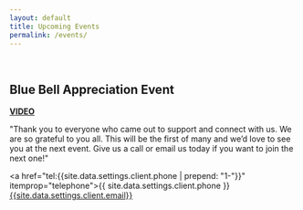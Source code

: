 ```yaml
---
layout: default
title: Upcoming Events
permalink: /events/
---
```

<br>


<h2>Blue Bell Appreciation Event</h2>

<a href="https://trello.com/1/cards/626a7e966f578b65d32df70f/attachments/626a7fd634128a14af1e371e/download/FBBowersAppreciation.mp4" target="_blank"><b>VIDEO</b></a>

<p>"Thank you to everyone who came out to support and connect with us. We are so grateful to you all. This will be the first of many and we’d love to see you at the next event. Give us a call or email us today if you want to join the next one!"</p>

<a href="tel:{{site.data.settings.client.phone | prepend: "1-"}}" itemprop="telephone">{{ site.data.settings.client.phone }}</a>
<br><a href="mailto:{{site.data.settings.client.email}}">{{site.data.settings.client.email}}</a>